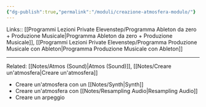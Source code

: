 ```yaml
---
{"dg-publish":true,"permalink":"/moduli/creazione-atmosfera-modulo/"}
---
```


Links:: [[Programmi Lezioni Private Elevenstep/Programma Ableton da zero + Produzione Musicale\|Programma Ableton da zero + Produzione Musicale]], [[Programmi Lezioni Private Elevenstep/Programma Produzione Musicale con Ableton\|Programma Produzione Musicale con Ableton]]

---
Related: [[Notes/Atmos (Sound)\|Atmos (Sound)]], [[Notes/Creare un'atmosfera\|Creare un'atmosfera]]

- Creare un'atmosfera con un [[Notes/Synth\|Synth]]
- Creare un'atmosfera con [[Notes/Resampling Audio\|Resampling Audio]]
- Creare un arpeggio

